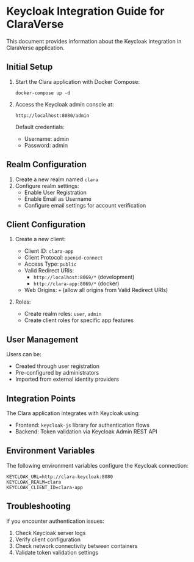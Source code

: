 # Keycloak Integration Guide for ClaraVerse

This document provides information about the Keycloak integration in ClaraVerse application.

## Initial Setup

1. Start the Clara application with Docker Compose:
   ```
   docker-compose up -d
   ```

2. Access the Keycloak admin console at:
   ```
   http://localhost:8080/admin
   ```
   
   Default credentials:
   - Username: admin
   - Password: admin

## Realm Configuration

1. Create a new realm named `clara`
2. Configure realm settings:
   - Enable User Registration
   - Enable Email as Username
   - Configure email settings for account verification

## Client Configuration

1. Create a new client:
   - Client ID: `clara-app`
   - Client Protocol: `openid-connect`
   - Access Type: `public`
   - Valid Redirect URIs: 
     - `http://localhost:8069/*` (development)
     - `http://clara-app:8069/*` (docker)
   - Web Origins: `+` (allow all origins from Valid Redirect URIs)

2. Roles:
   - Create realm roles: `user`, `admin`
   - Create client roles for specific app features

## User Management

Users can be:
- Created through user registration
- Pre-configured by administrators
- Imported from external identity providers

## Integration Points

The Clara application integrates with Keycloak using:
- Frontend: `keycloak-js` library for authentication flows
- Backend: Token validation via Keycloak Admin REST API

## Environment Variables

The following environment variables configure the Keycloak connection:
```
KEYCLOAK_URL=http://clara-keycloak:8080
KEYCLOAK_REALM=clara
KEYCLOAK_CLIENT_ID=clara-app
```

## Troubleshooting

If you encounter authentication issues:
1. Check Keycloak server logs
2. Verify client configuration
3. Check network connectivity between containers
4. Validate token validation settings